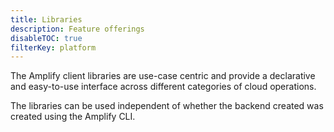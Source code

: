 ```yaml
---
title: Libraries
description: Feature offerings
disableTOC: true
filterKey: platform
---
```


The Amplify client libraries are use-case centric and provide a declarative and easy-to-use interface across different categories of cloud operations. 

The libraries can be used independent of whether the backend created was created using the Amplify CLI. 

<inline-fragment platform="ios" src="~/fragments/lib/ios.md"></inline-fragment>
<inline-fragment platform="android" src="~/fragments/lib/android.md"></inline-fragment>

